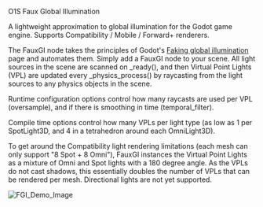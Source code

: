 O1S Faux Global Illumination

A lightweight approximation to global illumination for the Godot game engine.
Supports Compatibility / Mobile / Forward+ renderers.

The FauxGI node takes the principles of Godot's [Faking global illumination](https://docs.godotengine.org/en/stable/tutorials/3d/global_illumination/faking_global_illumination.html) page and automates them.  Simply add a FauxGI node to your scene.  All light sources in the scene are scanned on _ready(), and then Virtual Point Lights (VPL) are updated every _physics_process() by raycasting from the light sources to any physics objects in the scene.

Runtime configuration options control how many raycasts are used per VPL (oversample), and if there is smoothing in time (temporal_filter).

Compile time options control how many VPLs per light type (as low as 1 per SpotLight3D, and 4 in a tetrahedron around each OmniLight3D).

To get around the Compatibility light rendering limitations (each mesh can only support "8 Spot + 8 Omni"), FauxGI instances the Virtual Point Lights as a mixture of Omni and Spot lights with a 180 degree angle.  As the VPLs do not cast shadows, this essentially doubles the number of VPLs that can be rendered per mesh.  Directional lights are not yet supported.

![FGI_Demo_Image](https://github.com/user-attachments/assets/6cf08f9f-e85c-4453-b8b5-10bd06872867)
